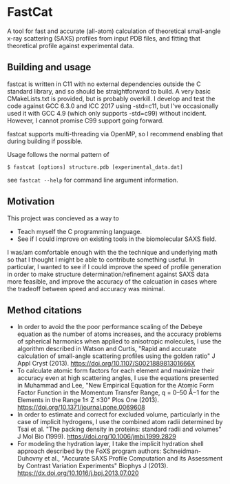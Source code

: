 # FastCat
A tool for fast and accurate (all-atom) calculation of theoretical small-angle x-ray scattering (SAXS) profiles from input PDB files, and fitting that theoretical profile against experimental data.

## Building and usage
fastcat is written in C11 with no external dependencies outside the C standard library, and so should be straightforward to build. A very basic CMakeLists.txt is provided, but is probably overkill. I develop and test the code against GCC 6.3.0 and ICC 2017 using -std=c11, but I've occasionally used it with GCC 4.9 (which only supports -std=c99) without incident. However, I cannot promise C99 support going forward.

fastcat supports multi-threading via OpenMP, so I recommend enabling that during building if possible.

Usage follows the normal pattern of 
```
$ fastcat [options] structure.pdb [experimental_data.dat]
```
see `fastcat --help` for command line argument information.

## Motivation
This project was concieved as a way to
* Teach myself the C programming language.
* See if I could improve on existing tools in the biomolecular SAXS field.

I was/am comfortable enough with the the technique and underlying math so that I thought I might be able to contribute something useful. In particular, I wanted to see if I could improve the speed of profile generation in order to make structure determination/refinement against SAXS data more feasible, and improve the accuracy of the calcuation in cases where the tradeoff between speed and accuracy was minimal.

## Method citations
* In order to avoid the the poor performance scaling of the Debeye equation as the number of atoms increases, and the accuracy problems of spherical harmonics when applied to anisotropic molecules, I use the algorithm described in Watson and Curtis, "Rapid and accurate calculation of small-angle scattering profiles using the golden ratio" J Appl Cryst (2013). https://doi.org/10.1107/S002188981301666X
* To calculate atomic form factors for each element and maximize their accuracy even at high scattering angles, I use the equations presented in Muhammad and Lee, "New Empirical Equation for the Atomic Form Factor Function in the Momentum Transfer Range, q = 0–50 Å−1 for the Elements in the Range 1≤ Z ≤30" Plos One (2013). https://doi.org/10.1371/journal.pone.0069608
* In order to estimate and correct for excluded volume, particularly in the case of implicit hydrogens, I use the combined atom radii determined by Tsai et al. "The packing density in proteins: standard radii and volumes" J Mol Bio (1999). https://doi.org/10.1006/jmbi.1999.2829
* For modeling the hydration layer, I take the implicit hydration shell approach described by the FoXS program authors: Schneidman-Duhovny et al., "Accurate SAXS Profile Computation and its Assessment by Contrast Variation Experiments" Biophys J (2013). https://dx.doi.org/10.1016/j.bpj.2013.07.020
